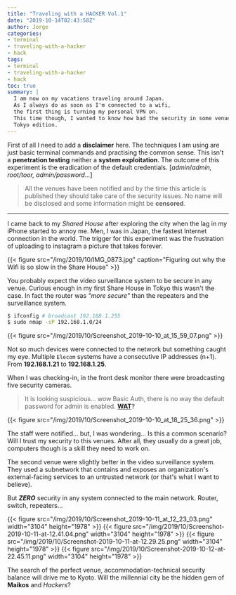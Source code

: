 ```yaml
---
title: "Traveling with a HACKER Vol.1"
date: "2019-10-14T02:43:58Z"
author: Jorge
categories:
- terminal
- traveling-with-a-hacker
- hack 
tags:
- terminal
- traveling-with-a-hacker
- hack
toc: true
summary: |
  I am now on my vacations traveling around Japan.
  As I always do as soon as I'm connected to a wifi,
  the first thing is turning my personal VPN on.
  This time though, I wanted to know how bad the security in some venues are.
  Tokyo edition.
---
```



First of all I need to add a **disclaimer** here. The techniques I am using are just basic terminal commands and practising the common sense. This isn't a **penetration testing** neither a **system exploitation**. The outcome of this experiment is the eradication of the default credentials. [_admin_/_admin, root/toor, admin/password..._]

> All the venues have been notified and by the time this article is published they should take care of the security issues. No name will be disclosed and some information might be **censored**.

---

I came back to my _Shared House_ after exploring the city when the lag in my iPhone started to annoy me. Men, I was in Japan, the fastest Internet connection in the world. The trigger for this experiment was the frustration of uploading to instagram a picture that takes forever.

{{< figure src="/img/2019/10/IMG_0873.jpg" caption="Figuring out why the Wifi is so slow in the Share House" >}}

You probably expect the video surveillance system to be secure in any venue. Curious enough in my first Share House in Tokyo this wasn't the case. In fact the router was _"more secure"_ than the repeaters and the surveillance system.

```bash
$ ifconfig # broadcast 192.168.1.255
$ sudo nmap -sP 192.168.1.0/24
```

{{< figure src="/img/2019/10/Screenshot_2019-10-10_at_15_59_07.png" >}}

Not so much devices were connected to the network but something caught my eye. Multiple `Elecom` systems have a consecutive  IP addresses (n+1). From **192.168.1.21** to **192.168.1.25**.

When I was checking-in, in the front desk monitor there were broadcasting five security cameras.

> It is looking suspicious... wow Basic Auth, there is no way the default password for admin is enabled. **[WAT](https://www.destroyallsoftware.com/talks/wat)?**

{{< figure src="/img/2019/10/Screenshot_2019-10-10_at_18_25_36.png" >}}

The staff were notified... but, I was wondering... Is this a common scenario? Will I trust my security to this venues. After all, they usually do a great job, computers though is a skill they need to work on.

The second venue were slightly better in the video surveillance system. They used a subnetwork that contains and exposes an organization's external-facing services to an untrusted network (or that's what I want to believe).

But **_ZERO_** security in any system connected to the main network. Router, switch, repeaters...

{{< figure  src="/img/2019/10/Screenshot_2019-10-11_at_12_23_03.png" width="3104" height="1978" >}}
{{< figure  src="/img/2019/10/Screenshot-2019-10-11-at-12.41.04.png" width="3104" height="1978" >}}
{{< figure  src="/img/2019/10/Screenshot-2019-10-11-at-12.29.25.png" width="3104" height="1978" >}}
{{< figure  src="/img/2019/10/Screenshot-2019-10-12-at-22.45.11.png" width="3104" height="1978" >}}

The search of the perfect venue, accommodation-technical security balance will drive me to Kyoto. Will the millennial city be the hidden gem of **Maikos** and _Hackers_?

